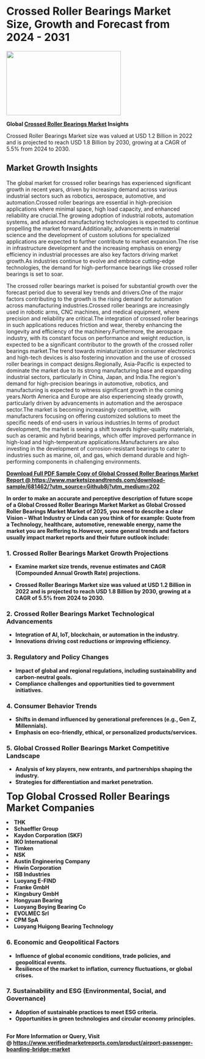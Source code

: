 <H1>Crossed Roller Bearings Market Size, Growth and Forecast from 2024 - 2031</H1><img class="aligncenter size-medium wp-image-584254" src="https://thirdeyenews.in/wp-content/uploads/2024/09/Global-Market-Research-300x168.jpeg" alt="" width="300" height="168" /><p><strong>Global&nbsp;<a href="https://www.marketsizeandtrends.com/download-sample/681462/?utm_source=Github8j?utm_medium=202">Crossed Roller Bearings Market</a> Insights</strong></p><p>Crossed Roller Bearings Market size was valued at USD 1.2 Billion in 2022 and is projected to reach USD 1.8 Billion by 2030, growing at a CAGR of 5.5% from 2024 to 2030.</p><p><h2>Market Growth Insights</h2> <p>The global market for crossed roller bearings has experienced significant growth in recent years, driven by increasing demand across various industrial sectors such as robotics, aerospace, automotive, and automation.Crossed roller bearings are essential in high-precision applications where minimal space, high load capacity, and enhanced reliability are crucial.The growing adoption of industrial robots, automation systems, and advanced manufacturing technologies is expected to continue propelling the market forward.Additionally, advancements in material science and the development of custom solutions for specialized applications are expected to further contribute to market expansion.The rise in infrastructure development and the increasing emphasis on energy efficiency in industrial processes are also key factors driving market growth.As industries continue to evolve and embrace cutting-edge technologies, the demand for high-performance bearings like crossed roller bearings is set to soar.</p> <p><strong><a href="#"></a></strong></p> <p>The crossed roller bearings market is poised for substantial growth over the forecast period due to several key trends and drivers.One of the major factors contributing to the growth is the rising demand for automation across manufacturing industries.Crossed roller bearings are increasingly used in robotic arms, CNC machines, and medical equipment, where precision and reliability are critical.The integration of crossed roller bearings in such applications reduces friction and wear, thereby enhancing the longevity and efficiency of the machinery.Furthermore, the aerospace industry, with its constant focus on performance and weight reduction, is expected to be a significant contributor to the growth of the crossed roller bearings market.The trend towards miniaturization in consumer electronics and high-tech devices is also fostering innovation and the use of crossed roller bearings in compact designs.Regionally, Asia-Pacific is expected to dominate the market due to its strong manufacturing base and expanding industrial sectors, particularly in China, Japan, and India.The region's demand for high-precision bearings in automotive, robotics, and manufacturing is expected to witness significant growth in the coming years.North America and Europe are also experiencing steady growth, particularly driven by advancements in automation and the aerospace sector.The market is becoming increasingly competitive, with manufacturers focusing on offering customized solutions to meet the specific needs of end-users in various industries.In terms of product development, the market is seeing a shift towards higher-quality materials, such as ceramic and hybrid bearings, which offer improved performance in high-load and high-temperature applications.Manufacturers are also investing in the development of corrosion-resistant bearings to cater to industries such as marine, oil, and gas, which demand durable and high-performing components in challenging environments.<p><strong><a href="#"></p><p><span class=""><strong>Download Full PDF Sample Copy of Global Crossed Roller Bearings Market Report</strong> @ <a href="https://www.marketsizeandtrends.com/download-sample/681462/?utm_source=Github8j?utm_medium=202" target="_blank">https://www.marketsizeandtrends.com/download-sample/681462/?utm_source=Github8j?utm_medium=202</a></span></p><p>In order to make an accurate and perceptive description of future scope of a Global&nbsp;Crossed Roller Bearings Market Market as Global&nbsp;Crossed Roller Bearings Market Market of 2025, you need to describe a clear Vision &ndash; What Industry or Linda can you think of for example: Quote from a Technology, healthcare, automotive, renewable energy, name the market you are Reffering to.However, some general trends and factors usually impact market reports and their future outlook include:</p><h3>1.&nbsp;<strong>Crossed Roller Bearings Market Growth Projections</strong></h3><ul><li>Examine market size trends, revenue estimates and CAGR (Compounded Annual Growth Rate) projections.</li><li><p>Crossed Roller Bearings Market size was valued at USD 1.2 Billion in 2022 and is projected to reach USD 1.8 Billion by 2030, growing at a CAGR of 5.5% from 2024 to 2030.</p></li></ul><h3>2.&nbsp;<strong>Crossed Roller Bearings Market Technological Advancements</strong></h3><ul><li>Integration of AI, IoT, blockchain, or automation in the industry.</li><li>Innovations driving cost reductions or improving efficiency.</li></ul><h3>3.&nbsp;<strong>Regulatory and Policy Changes</strong></h3><ul><li>Impact of global and regional regulations, including sustainability and carbon-neutral goals.</li><li>Compliance challenges and opportunities tied to government initiatives.</li></ul><h3>4.&nbsp;<strong>Consumer Behavior Trends</strong></h3><ul><li>Shifts in demand influenced by generational preferences (e.g., Gen Z, Millennials).</li><li>Emphasis on eco-friendly, ethical, or personalized products/services.</li></ul><h3>5.&nbsp;<strong>Global Crossed Roller Bearings Market Competitive Landscape</strong></h3><ul><li>Analysis of key players, new entrants, and partnerships shaping the industry.</li><li>Strategies for differentiation and market penetration.</li></ul><p data-pm-slice="1 1 []"><span style="color: inherit; font-family: inherit; font-size: 25px;">Top Global Crossed Roller Bearings Market Companies</span></p><div class="" data-test-id=""><p><li>THK</li><li> Schaeffler Group</li><li> Kaydon Corporation (SKF)</li><li> IKO International</li><li> Timken</li><li> NSK</li><li> Austin Engineering Company</li><li> Hiwin Corporation</li><li> ISB Industries</li><li> Luoyang E-FIND</li><li> Franke GmbH</li><li> Kingsbury GmbH</li><li> Hongyuan Bearing</li><li> Luoyang Boying Bearing Co</li><li> EVOLMEC Srl</li><li> CPM SpA</li><li> Luoyang Huigong Bearing Technology</li></p></div><h3>6.&nbsp;<strong>Economic and Geopolitical Factors</strong></h3><ul><li>Influence of global economic conditions, trade policies, and geopolitical events.</li><li>Resilience of the market to inflation, currency fluctuations, or global crises.</li></ul><h3>7.&nbsp;<strong>Sustainability and ESG (Environmental, Social, and Governance)</strong></h3><ul><li>Adoption of sustainable practices to meet ESG criteria.</li><li>Opportunities in green technologies and circular economy principles.</li></ul><h2><strong style="font-size: 14px;">For More Information or Query, Visit @&nbsp;</strong><a style="background-color: #ffffff; font-size: 14px;" href="https://www.marketsizeandtrends.com/report/crossed-roller-bearings-market/" target="_blank">https://www.verifiedmarketreports.com/product/airport-passenger-boarding-bridge-market</a></h2>